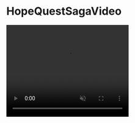 # HopeQuestSagaVideo
<video width="320" height="240" controls loop="" muted = "" autoplay="">
<source src=https://github.com/HskahnooshGaming/HopeQuestSagaVideo/raw/refs/heads/main/HopeQuestIntroVideo%20(3).mp4">
</video>


